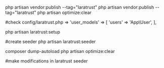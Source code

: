 php artisan vendor:publish --tag="laratrust"
php artisan vendor:publish --tag="laratrust"
php artisan optimize:clear

#check 
config/laratrust.php => 'user_models' => [
    'users' => 'App\User',
],

php artisan laratrust:setup

#create seeder
php artisan laratrust:seeder

composer dump-autoload
php artisan optimize:clear

#make modifications in laratrust seeder

